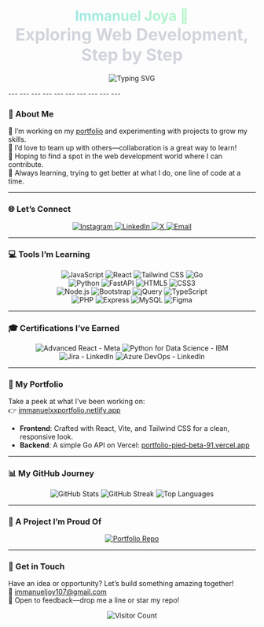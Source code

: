 <!-- Header with subtle gradient and minimalist animation -->
<h1 align="center">
  <span style="background: linear-gradient(90deg, #A0E7E5, #B4F8C8); -webkit-background-clip: text; -webkit-text-fill-color: transparent;">
    Immanuel Joya 🌌
  </span><br/>
  <span style="font-size: 1.2em; color: #D1D5DB;">Exploring Web Development, Step by Step</span>
</h1>

<p align="center">
  <img src="https://readme-typing-svg.herokuapp.com?font=JetBrains+Mono&size=16&color=A0E7E5&center=true&vCenter=true&width=450&lines=Full-stack+Learner+%7C+Code+Tinkerer+%7C+Tech+Curious" alt="Typing SVG" />
</p>
---                    ---                    ---                    ---                    ---                    ---                    ---                   ---                    ---                 ---

### 🌱 About Me
🔭 I’m working on my <a href="https://immanuelxxportfolio.netlify.app" target="_blank">portfolio</a> and experimenting with projects to grow my skills.<br/>
👯 I’d love to team up with others—collaboration is a great way to learn!<br/>
🤝 Hoping to find a spot in the web development world where I can contribute.<br/>
🌿 Always learning, trying to get better at what I do, one line of code at a time.<br/>

---

### 🌐 Let’s Connect
<p align="center">
  <a href="https://instagram.com/immanuel__joy" target="_blank">
    <img src="https://img.shields.io/badge/Instagram-%23E4405F.svg?logo=Instagram&logoColor=white&style=flat-square" alt="Instagram" />
  </a>
  <a href="https://www.linkedin.com/in/immanuel-joy-178b66294/" target="_blank">
    <img src="https://img.shields.io/badge/LinkedIn-%230077B5.svg?logo=linkedin&logoColor=white&style=flat-square" alt="LinkedIn" />
  </a>
  <a href="https://x.com/ImmanuelJoy17" target="_blank">
    <img src="https://img.shields.io/badge/X-%23000000.svg?logo=X&logoColor=white&style=flat-square" alt="X" />
  </a>
  <a href="mailto:immanueljoy107@gmail.com">
    <img src="https://img.shields.io/badge/Email-%23D14836.svg?logo=gmail&logoColor=white&style=flat-square" alt="Email" />
  </a>
</p>

---

### 💻 Tools I’m Learning
<p align="center">
  <img src="https://img.shields.io/badge/JavaScript-%23F7DF1E.svg?style=for-the-badge&logo=javascript&logoColor=black" alt="JavaScript" />
  <img src="https://img.shields.io/badge/React-%2361DAFB.svg?style=for-the-badge&logo=react&logoColor=black" alt="React" />
  <img src="https://img.shields.io/badge/TailwindCSS-%2338B2AC.svg?style=for-the-badge&logo=tailwind-css&logoColor=white" alt="Tailwind CSS" />
  <img src="https://img.shields.io/badge/Go-%2300ADD8.svg?style=for-the-badge&logo=go&logoColor=white" alt="Go" /><br/>
  <img src="https://img.shields.io/badge/Python-%233670A0.svg?style=for-the-badge&logo=python&logoColor=ffdd54" alt="Python" />
  <img src="https://img.shields.io/badge/FastAPI-%23005571.svg?style=for-the-badge&logo=fastapi&logoColor=white" alt="FastAPI" />
  <img src="https://img.shields.io/badge/HTML5-%23E34F26.svg?style=for-the-badge&logo=html5&logoColor=white" alt="HTML5" />
  <img src="https://img.shields.io/badge/CSS3-%231572B6.svg?style=for-the-badge&logo=css3&logoColor=white" alt="CSS3" /><br/>
  <img src="https://img.shields.io/badge/Node.js-%236DA55F.svg?style=for-the-badge&logo=node.js&logoColor=white" alt="Node.js" />
  <img src="https://img.shields.io/badge/Bootstrap-%238511FA.svg?style=for-the-badge&logo=bootstrap&logoColor=white" alt="Bootstrap" />
  <img src="https://img.shields.io/badge/jQuery-%230769AD.svg?style=for-the-badge&logo=jquery&logoColor=white" alt="jQuery" />
  <img src="https://img.shields.io/badge/TypeScript-%23007ACC.svg?style=for-the-badge&logo=typescript&logoColor=white" alt="TypeScript" /><br/>
  <img src="https://img.shields.io/badge/PHP-%23777BB4.svg?style=for-the-badge&logo=php&logoColor=white" alt="PHP" />
  <img src="https://img.shields.io/badge/Express-%23FF2D20.svg?style=for-the-badge&logo=express&logoColor=white" alt="Express" />
  <img src="https://img.shields.io/badge/MySQL-%234479A1.svg?style=for-the-badge&logo=mysql&logoColor=white" alt="MySQL" />
  <img src="https://img.shields.io/badge/Figma-%23F24E1E.svg?style=for-the-badge&logo=figma&logoColor=white" alt="Figma" />
</p>

---

### 🎓 Certifications I’ve Earned
<p align="center">
  <img src="https://img.shields.io/badge/Advanced%20React-Meta-%2300ADD8.svg?style=flat-square&logo=react&logoColor=white" alt="Advanced React - Meta" /> 
  <img src="https://img.shields.io/badge/Python%20for%20Data%20Science-IBM-%233670A0.svg?style=flat-square&logo=python&logoColor=ffdd54" alt="Python for Data Science - IBM" /><br/>
  <img src="https://img.shields.io/badge/Jira-LinkedIn-%230077B5.svg?style=flat-square&logo=linkedin&logoColor=white" alt="Jira - LinkedIn" />
  <img src="https://img.shields.io/badge/Azure%20DevOps-LinkedIn-%230077B5.svg?style=flat-square&logo=linkedin&logoColor=white" alt="Azure DevOps - LinkedIn" />
</p>

---

### 🌟 My Portfolio
Take a peek at what I’ve been working on:<br/>
👉 <a href="https://immanuelxxportfolio.netlify.app" target="_blank">immanuelxxportfolio.netlify.app</a>  
- **Frontend**: Crafted with React, Vite, and Tailwind CSS for a clean, responsive look.  
- **Backend**: A simple Go API on Vercel: <a href="https://portfolio-pied-beta-91.vercel.app" target="_blank">portfolio-pied-beta-91.vercel.app</a>

---

### 📊 My GitHub Journey
<p align="center">
  <img src="https://github-readme-stats.vercel.app/api?username=ImmanuelJoya&show_icons=true&theme=dracula&hide_border=true&bg_color=1F2227" alt="GitHub Stats" />
  <img src="https://github-readme-streak-stats.herokuapp.com/?user=ImmanuelJoya&theme=dracula&hide_border=true&background=1F2227" alt="GitHub Streak" />
  <img src="https://github-readme-stats.vercel.app/api/top-langs/?username=ImmanuelJoya&layout=compact&theme=dracula&hide_border=true&bg_color=1F2227" alt="Top Languages" />
</p>

---

### 🔧 A Project I’m Proud Of
<p align="center">
  <a href="https://github.com/ImmanuelJoya/Portfolio">
    <img src="https://github-readme-stats.vercel.app/api/pin/?username=ImmanuelJoya&repo=Portfolio&theme=dracula&hide_border=true&bg_color=1F2227" alt="Portfolio Repo" />
  </a>
</p>

---

### 🌌 Get in Touch
Have an idea or opportunity? Let’s build something amazing together!<br/>
📧 <a href="mailto:immanueljoy107@gmail.com">immanueljoy107@gmail.com</a>  
💬 Open to feedback—drop me a line or star my repo!

<p align="center">
  <img src="https://visitcount.itsvg.in/api?id=ImmanuelJoya&icon=0&color=9" alt="Visitor Count" />
</p>
<!-- Made with curiosity and a lot of coffee -->
